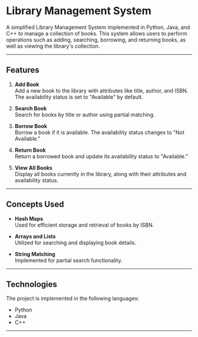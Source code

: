 # Library Management System

A simplified Library Management System implemented in Python, Java, and C++ to manage a collection of books. This system allows users to perform operations such as adding, searching, borrowing, and returning books, as well as viewing the library's collection.

---

## Features

1. **Add Book**  
   Add a new book to the library with attributes like title, author, and ISBN. The availability status is set to "Available" by default.

2. **Search Book**  
   Search for books by title or author using partial matching.

3. **Borrow Book**  
   Borrow a book if it is available. The availability status changes to "Not Available."

4. **Return Book**  
   Return a borrowed book and update its availability status to "Available."

5. **View All Books**  
   Display all books currently in the library, along with their attributes and availability status.

---

## Concepts Used

- **Hash Maps**  
  Used for efficient storage and retrieval of books by ISBN.
  
- **Arrays and Lists**  
  Utilized for searching and displaying book details.

- **String Matching**  
  Implemented for partial search functionality.

---

## Technologies

The project is implemented in the following languages:
- Python
- Java
- C++

---


